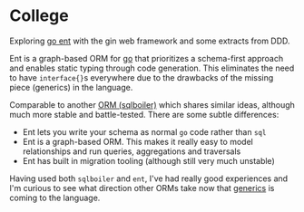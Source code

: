 # College

Exploring [go ent](https://github.com/ent/ent) with the gin web framework and some extracts from DDD.

Ent is a graph-based ORM for [go]() that prioritizes a schema-first approach and enables static typing through code generation. This eliminates the need to have `interface{}`s everywhere due to the drawbacks of the missing piece (generics) in the language.

Comparable to another [ORM (sqlboiler)](https://github.com/volatiletech/sqlboiler) which shares similar ideas, although much more stable and battle-tested. There are some subtle differences:
   - Ent lets you write your schema as normal `go` code rather than `sql`
   - Ent is a graph-based ORM. This makes it really easy to model relationships and run queries, aggregations and traversals
   - Ent has built in migration tooling (although still very much unstable)

Having used both `sqlboiler` and `ent`, I've had really good experiences and I'm curious to see what direction other ORMs take now that [generics](https://go.dev/blog/go1.18beta1) is coming to the language.
